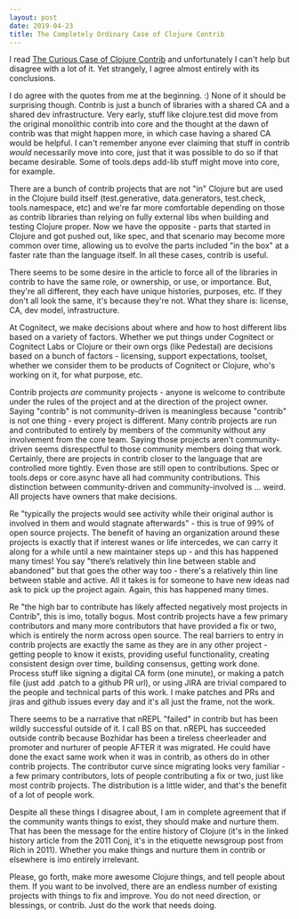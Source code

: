 ```yaml
---
layout: post
date: 2019-04-23
title: The Completely Ordinary Case of Clojure Contrib
---
```


I read [The Curious Case of Clojure Contrib](https://metaredux.com/posts/2019/04/23/the-curious-case-of-clojure-contrib.html) and unfortunately I can't help but disagree with a lot of it. Yet strangely, I agree almost entirely with its conclusions.

I do agree with the quotes from me at the beginning. :) None of it should be surprising though. Contrib is just a bunch of libraries with a shared CA and a shared dev infrastructure. Very early, stuff like clojure.test did move from the original monolithic contrib into core and the thought at the dawn of contrib was that might happen more, in which case having a shared CA would be helpful. I can't remember anyone ever claiming that stuff in contrib *would* necessarily move into core, just that it was possible to do so if that became desirable. Some of tools.deps add-lib stuff might move into core, for example.

There are a bunch of contrib projects that are not "in" Clojure but are used in the Clojure build itself (test.generative, data.generators, test.check, tools.namespace, etc) and we're far more comfortable depending on those as contrib libraries than relying on fully external libs when building and testing Clojure proper. Now we have the opposite - parts that started in Clojure and got pushed out, like spec, and that scenario may become more common over time, allowing us to evolve the parts included "in the box" at a faster rate than the language itself. In all these cases, contrib is useful.

There seems to be some desire in the article to force all of the libraries in contrib to have the same role, or ownership, or use, or importance. But, they're all different, they each have unique histories, purposes, etc. If they don't all look the same, it's because they're not. What they share is: license, CA, dev model, infrastructure.

At Cognitect, we make decisions about where and how to host different libs based on a variety of factors. Whether we put things under Cognitect or Cognitect Labs or Clojure or their own orgs (like Pedestal) are decisions based on a bunch of factors - licensing, support expectations, toolset, whether we consider them to be products of Cognitect or Clojure, who's working on it, for what purpose, etc.

Contrib projects *are* community projects - anyone is welcome to contribute under the rules of the project and at the direction of the project owner. Saying "contrib" is not community-driven is meaningless because "contrib" is not one thing - every project is different. Many contrib projects  are run and contributed to entirely by members of the community without any involvement from the core team. Saying those projects aren't community-driven seems disrespectful to those community members doing that work. Certainly, there are projects in contrib closer to the language that are controlled more tightly. Even those are still open to contributions. Spec or tools.deps or core.async have all had community contributions. This distinction between community-driven and community-involved is ...  weird. All projects have owners that make decisions.

Re "typically the projects would see activity while their original author is involved in them and would stagnate afterwards" - this is true of 99% of open source projects. The benefit of having an organization around these projects is exactly that if interest wanes or life intercedes, we can carry it along for a while until a new maintainer steps up - and this has happened many times! You say "there’s relatively thin line between stable and abandoned" but that goes the other way too - there's a relatively thin line between stable and active. All it takes is for someone to have new ideas nad ask to pick up the project again. Again, this has happened many times.

Re "the high bar to contribute has likely affected negatively most projects in Contrib", this is imo, totally bogus. Most contrib projects have a few primary contributors and many more contributors that have provided a fix or two, which is entirely the norm across open source. The real barriers to entry in contrib projects are exactly the same as they are in any other project - getting people to know it exists, providing useful functionality, creating consistent design over time, building consensus, getting work done. Process stuff like signing a digital CA form (one minute), or making a patch file (just add .patch to a github PR url), or using JIRA are trivial compared to the people and technical parts of this work. I make patches and PRs and jiras and github issues every day and it's all just the frame, not the work.

There seems to be a narrative that nREPL "failed" in contrib but has been wildly successful outside of it. I call BS on that. nREPL has succeeded outside contrib because Bozhidar has been a tireless cheerleader and promoter and nurturer of people AFTER it was migrated. He could have done the exact same work when it was in contrib, as others do in other contrib projects. The contributor curve since migrating looks very familiar - a few primary contributors, lots of people contributing a fix or two, just like most contrib projects. The distribution is a little wider, and that's the benefit of a lot of people work.

Despite all these things I disagree about, I am in complete agreement that if the community wants things to exist, they should make and nurture them. That has been the message for the entire history of Clojure (it's in the linked history article from the 2011 Conj, it's in the etiquette newsgroup post from Rich in 2011). Whether you make things and nurture them in contrib or elsewhere is imo entirely irrelevant.

Please, go forth, make more awesome Clojure things, and tell people about them. If you want to be involved, there are an endless number of existing projects with things to fix and improve. You do not need direction, or blessings, or contrib. Just do the work that needs doing.
